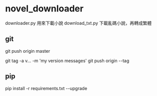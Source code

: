 # novel_downloader


downloader.py 用來下載小說
download_txt.py 下載亂碼小說，再轉成繁體

## git
git push origin master

git tag -a v... -m 'my version messages'
git push origin --tag

## pip
pip install -r requirements.txt --upgrade
